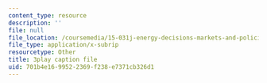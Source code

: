```yaml
---
content_type: resource
description: ''
file: null
file_location: /coursemedia/15-031j-energy-decisions-markets-and-policies-spring-2012/701b4e1699522369f238e7371cb326d1_6Rq2VFCGQfE.srt
file_type: application/x-subrip
resourcetype: Other
title: 3play caption file
uid: 701b4e16-9952-2369-f238-e7371cb326d1
---
```

